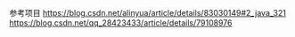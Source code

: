 参考项目
https://blog.csdn.net/alinyua/article/details/83030149#2_java_321
https://blog.csdn.net/qq_28423433/article/details/79108976